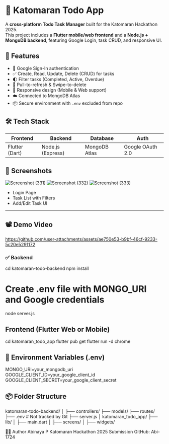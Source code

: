 # 📝 Katomaran Todo App

A **cross-platform Todo Task Manager** built for the Katomaran Hackathon 2025.  
This project includes a **Flutter mobile/web frontend** and a **Node.js + MongoDB backend**, featuring Google Login, task CRUD, and responsive UI.
## 🚀 Features

- 🔐 Google Sign-In authentication
- ✅ Create, Read, Update, Delete (CRUD) for tasks
- 🌓 Filter tasks (Completed, Active, Overdue)
- 🔄 Pull-to-refresh & Swipe-to-delete
- 📱 Responsive design (Mobile & Web support)
- ☁️ Connected to MongoDB Atlas
- 📦 Secure environment with `.env` excluded from repo
## 🛠️ Tech Stack

| Frontend        | Backend        | Database     | Auth             |
|----------------|----------------|--------------|------------------|
| Flutter (Dart) | Node.js (Express) | MongoDB Atlas | Google OAuth 2.0 |

## 📸 Screenshots

![Screenshot (331)](https://github.com/user-attachments/assets/291e36b2-b667-47bd-8e34-686e49e967cc)
![Screenshot (332)](https://github.com/user-attachments/assets/a4a5f070-5e02-4188-b17c-7965a07a3ac4)
![Screenshot (333)](https://github.com/user-attachments/assets/d616d952-1469-49d6-92f1-41efd5213729)


- Login Page
- Task List with Filters
- Add/Edit Task UI

---

## 📽️ Demo Video


https://github.com/user-attachments/assets/ae750e53-b9bf-46cf-9233-5c20e5291172





### ✅ Backend

cd katomaran-todo-backend
npm install
# Create .env file with MONGO_URI and Google credentials
node server.js

## Frontend (Flutter Web or Mobile)
cd katomaran_todo_app
flutter pub get
flutter run -d chrome 

## 🔐 Environment Variables (.env)
MONGO_URI=your_mongodb_uri
GOOGLE_CLIENT_ID=your_google_client_id
GOOGLE_CLIENT_SECRET=your_google_client_secret

## 📦 Folder Structure
katomaran-todo-backend/
│
├── controllers/
├── models/
├── routes/
├── .env              # Not tracked by Git
├── server.js
│
katomaran_todo_app/
├── lib/
│   ├── main.dart
│   ├── screens/
│   ├── widgets/



👩‍💻 Author
Abinaya P
Katomaran Hackathon 2025 Submission
GitHub: Abi-1724
